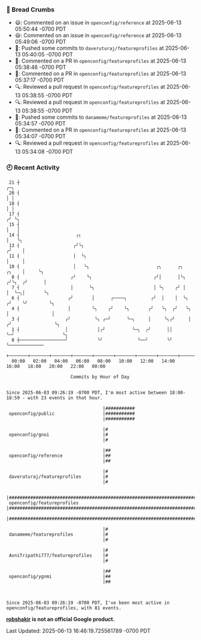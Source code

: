 ### 🍞 Bread Crumbs

 * 😃: Commented on an issue in `openconfig/reference` at 2025-06-13 05:50:44 -0700 PDT
 * 😃: Commented on an issue in `openconfig/reference` at 2025-06-13 05:49:06 -0700 PDT
 * 🚢: Pushed some commits to `daveruturaj/featureprofiles` at 2025-06-13 05:40:05 -0700 PDT
 * 💬: Commented on a PR in  `openconfig/featureprofiles` at 2025-06-13 05:38:46 -0700 PDT
 * 💬: Commented on a PR in  `openconfig/featureprofiles` at 2025-06-13 05:37:17 -0700 PDT
 * 🔍: Reviewed a pull request in  `openconfig/featureprofiles` at 2025-06-13 05:38:55 -0700 PDT
 * 🔍: Reviewed a pull request in  `openconfig/featureprofiles` at 2025-06-13 05:38:55 -0700 PDT
 * 🚢: Pushed some commits to `danameme/featureprofiles` at 2025-06-13 05:34:57 -0700 PDT
 * 💬: Commented on a PR in  `openconfig/featureprofiles` at 2025-06-13 05:34:07 -0700 PDT
 * 🔍: Reviewed a pull request in  `openconfig/featureprofiles` at 2025-06-13 05:34:08 -0700 PDT

### 🕘 Recent Activity
```
 21 ┼                                                                            ╭─╮
 20 ┤                                                                            │ │
 18 ┤                                                                            │ │
 17 ┤                                                                           ╭╯ ╰╮
 15 ┤                                                                           │   │
 14 ┤                     ╭╮                                                    │   ╰╮
 13 ┤                    ╭╯╰╮                                                  ╭╯    │
 11 ┤                    │  ╰╮                                                 │     │
 10 ┤                    │   ╰╮                         ╭╮      ╭╮       ╭╮    │     ╰╮
  8 ┤                   ╭╯    ╰╮                       ╭╯│      │╰╮     ╭╯╰╮  ╭╯      │
  7 ┤                   │      ╰╮                      │ ╰╮    ╭╯ │     │  ╰─╮│       ╰╮
  6 ┤                  ╭╯       │      ╭────╮         ╭╯  │    │  ╰╮   ╭╯    ╰╯        ╰╮
  4 ┤                  │        ╰╮    ╭╯    ╰╮       ╭╯   ╰╮  ╭╯   ╰╮  │                │
  3 ┤                 ╭╯         ╰╮ ╭─╯      ╰─╮     │     ╰╮╭╯     │ ╭╯                ╰╮
  1 ┤                 │           │╭╯          ╰─╮  ╭╯      ││      ╰─╯                  ╰╮
  0 ┼─────────────────╯           ╰╯             ╰──╯       ╰╯                            ╰─────────────
    +───────+───────+───────+───────+───────+───────+───────+───────+───────+───────+───────+───────+────
  00:00   02:00   04:00   06:00   08:00   10:00   12:00   14:00   16:00   18:00   20:00   22:00   00:00   

						Commits by Hour of Day


Since 2025-06-03 09:26:19 -0700 PDT, I'm most active between 18:00-18:59 - with 23 events in that hour.

```



```
                                    |###########
 openconfig/public                  |###########
                                    |###########

                                    |#
 openconfig/gnoi                    |#
                                    |#

                                    |##
 openconfig/reference               |##
                                    |##

                                    |#
 daveruturaj/featureprofiles        |#
                                    |#

                                    |#################################################################################
 openconfig/featureprofiles         |#################################################################################
                                    |#################################################################################

                                    |#
 danameme/featureprofiles           |#
                                    |#

                                    |#
 AvniTripathi777/featureprofiles    |#
                                    |#

                                    |##
 openconfig/ygnmi                   |##
                                    |##



Since 2025-06-03 09:26:19 -0700 PDT, I've been most active in openconfig/featureprofiles, with 81 events.

```
**[robshakir](mailto:robjs@google.com) is not an official Google product.**  


Last Updated: 2025-06-13 16:46:19.725561789 -0700 PDT
